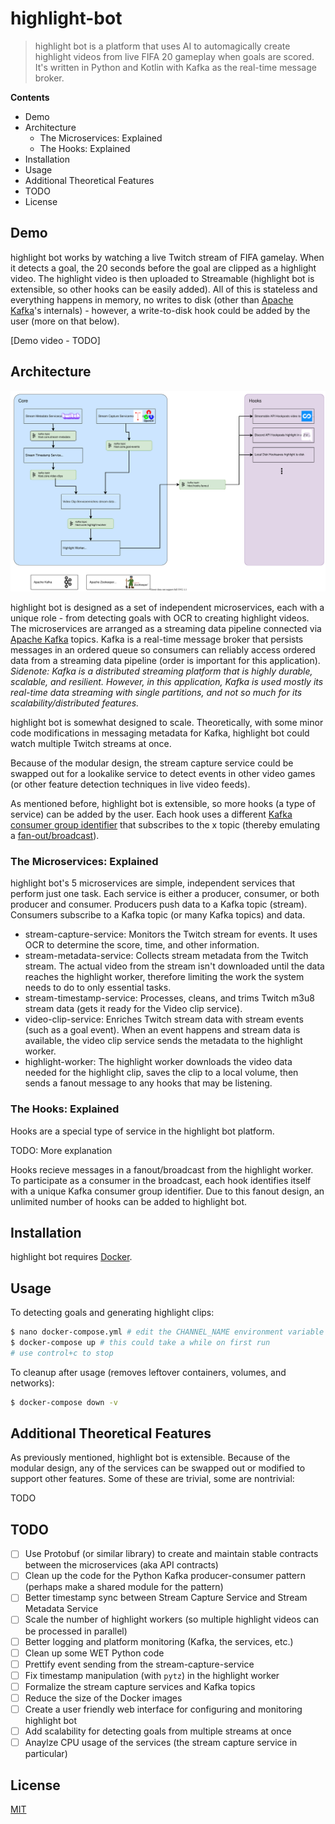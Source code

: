 # highlight-bot

> highlight bot is a platform that uses AI to automagically create highlight videos from live FIFA 20 gameplay when goals are scored. It's written in Python and Kotlin with Kafka as the real-time message broker.

**Contents**

- Demo
- Architecture
    - The Microservices: Explained
    - The Hooks: Explained
- Installation
- Usage
- Additional Theoretical Features
- TODO
- License

## Demo

highlight bot works by watching a live Twitch stream of FIFA gamelay. When it detects a goal, the 20 seconds before the goal are clipped as a highlight video. The highlight video is then uploaded to Streamable (highlight bot is extensible, so other hooks can be easily added). All of this is stateless and everything happens in memory, no writes to disk (other than [Apache Kafka](https://kafka.apache.org/documentation/#introduction)'s internals) - however, a write-to-disk hook could be added by the user (more on that below).

[Demo video - TODO]

## Architecture

<p align="center">
  <img src="./architecture.svg" />
</p>

highlight bot is designed as a set of independent microservices, each with a unique role - from detecting goals with OCR to creating highlight videos. The microservices are arranged as a streaming data pipeline connected via [Apache Kafka](https://kafka.apache.org/documentation/#introduction) topics. Kafka is a real-time message broker that persists messages in an ordered queue so consumers can reliably access ordered data from a streaming data pipeline (order is important for this application). *Sidenote: Kafka is a distributed streaming platform that is highly durable, scalable, and resilient. However, in this application, Kafka is used mostly its real-time data streaming with single partitions, and not so much for its scalability/distributed features.*

highlight bot is somewhat designed to scale. Theoretically, with some minor code modifications in messaging metadata for Kafka, highlight bot could watch multiple Twitch streams at once.

Because of the modular design, the stream capture service could be swapped out for a lookalike service to detect events in other video games (or other feature detection techniques in live video feeds).

As mentioned before, highlight bot is extensible, so more hooks (a type of service) can be added by the user. Each hook uses a different [Kafka consumer group identifier](https://kafka.apache.org/documentation/#intro_consumers) that subscribes to the x topic (thereby emulating a [fan-out/broadcast](https://en.wikipedia.org/wiki/Fan-out_(software))).

### The Microservices: Explained

highlight bot's 5 microservices are simple, independent services that perform just one task. Each service is either a producer, consumer, or both producer and consumer. Producers push data to a Kafka topic (stream). Consumers subscribe to a Kafka topic (or many Kafka topics) and data.

- stream-capture-service: Monitors the Twitch stream for events. It uses OCR to determine the score, time, and other information.
- stream-metadata-service: Collects stream metadata from the Twitch stream. The actual video from the stream isn't downloaded until the data reaches the highlight worker, therefore limiting the work the system needs to do to only essential tasks.
- stream-timestamp-service: Processes, cleans, and trims Twitch m3u8 stream data (gets it ready for the Video clip service).
- video-clip-service: Enriches Twitch stream data with stream events (such as a goal event). When an event happens and stream data is available, the video clip service sends the metadata to the highlight worker.
- highlight-worker: The highlight worker downloads the video data needed for the highlight clip, saves the clip to a local volume, then sends a fanout message to any hooks that may be listening.

### The Hooks: Explained

Hooks are a special type of service in the highlight bot platform.

TODO: More explanation

Hooks recieve messages in a fanout/broadcast from the highlight worker. To participate as a consumer in the broadcast, each hook identifies itself with a unique Kafka consumer group identifier. Due to this fanout design, an unlimited number of hooks can be added to highlight bot.

## Installation

highlight bot requires [Docker](https://www.docker.com/products/docker-desktop).

## Usage

To detecting goals and generating highlight clips:

```sh
$ nano docker-compose.yml # edit the CHANNEL_NAME environment variable in docker-compose.yml
$ docker-compose up # this could take a while on first run
# use control+c to stop
```

To cleanup after usage (removes leftover containers, volumes, and networks):

```sh
$ docker-compose down -v
```

## Additional Theoretical Features

As previously mentioned, highlight bot is extensible. Because of the modular design, any of the services can be swapped out or modified to support other features. Some of these are trivial, some are nontrivial:

TODO

## TODO

- [ ] Use Protobuf (or similar library) to create and maintain stable contracts between the microservices (aka API contracts)
- [ ] Clean up the code for the Python Kafka producer-consumer pattern (perhaps make a shared module for the pattern)
- [ ] Better timestamp sync between Stream Capture Service and Stream Metadata Service
- [ ] Scale the number of highlight workers (so multiple highlight videos can be processed in parallel)
- [ ] Better logging and platform monitoring (Kafka, the services, etc.)
- [ ] Clean up some WET Python code
- [ ] Prettify event sending from the stream-capture-service
- [ ] Fix timestamp manipulation (with `pytz`) in the highlight worker
- [ ] Formalize the stream capture services and Kafka topics
- [ ] Reduce the size of the Docker images
- [ ] Create a user friendly web interface for configuring and monitoring highlight bot
- [ ] Add scalability for detecting goals from multiple streams at once
- [ ] Anaylze CPU usage of the services (the stream capture service in particular)

## License

[MIT](LICENSE)
